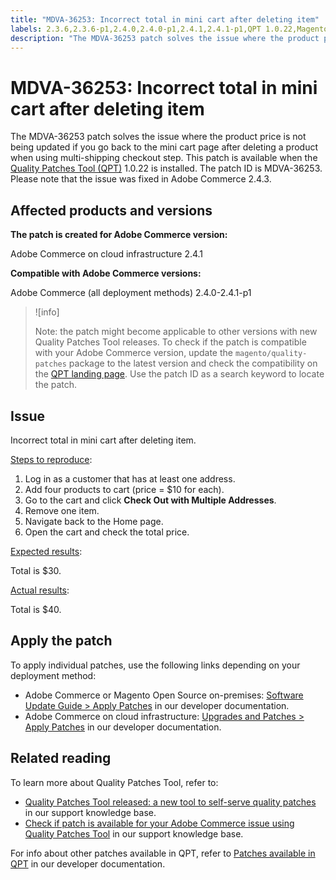 ```yaml
---
title: "MDVA-36253: Incorrect total in mini cart after deleting item"
labels: 2.3.6,2.3.6-p1,2.4.0,2.4.0-p1,2.4.1,2.4.1-p1,QPT 1.0.22,Magento Commerce Cloud,Quality Patches Tool,cart,support tools,Adobe Commerce,cloud infrastructure,on-premises
description: "The MDVA-36253 patch solves the issue where the product price is not being updated if you go back to the mini cart page after deleting a product when using multi-shipping checkout step. This patch is available when the [Quality Patches Tool (QPT)](https://support.magento.com/hc/en-us/articles/360047139492) 1.0.22 is installed. The patch ID is MDVA-36253. Please note that the issue was fixed in Adobe Commerce 2.4.3."
---
```


# MDVA-36253: Incorrect total in mini cart after deleting item

The MDVA-36253 patch solves the issue where the product price is not being updated if you go back to the mini cart page after deleting a product when using multi-shipping checkout step. This patch is available when the [Quality Patches Tool (QPT)](https://support.magento.com/hc/en-us/articles/360047139492) 1.0.22 is installed. The patch ID is MDVA-36253. Please note that the issue was fixed in Adobe Commerce 2.4.3.

## Affected products and versions

**The patch is created for Adobe Commerce version:**

Adobe Commerce on cloud infrastructure 2.4.1

**Compatible with Adobe Commerce versions:**

Adobe Commerce (all deployment methods) 2.4.0-2.4.1-p1

>![info]
>
>Note: the patch might become applicable to other versions with new Quality Patches Tool releases. To check if the patch is compatible with your Adobe Commerce version, update the `magento/quality-patches` package to the latest version and check the compatibility on the [QPT landing page](https://devdocs.magento.com/quality-patches/tool.html#patch-grid). Use the patch ID as a search keyword to locate the patch.

## Issue

Incorrect total in mini cart after deleting item.

<ins>Steps to reproduce</ins>:

1. Log in as a customer that has at least one address.
1. Add four products to cart (price = $10 for each).
1. Go to the cart and click **Check Out with Multiple Addresses**.
1. Remove one item.
1. Navigate back to the Home page.
1. Open the cart and check the total price.

<ins>Expected results</ins>:

Total is $30.

<ins>Actual results</ins>:

Total is $40.

## Apply the patch

To apply individual patches, use the following links depending on your deployment method:

* Adobe Commerce or Magento Open Source on-premises: [Software Update Guide > Apply Patches](https://devdocs.magento.com/guides/v2.4/comp-mgr/patching/mqp.html) in our developer documentation.
* Adobe Commerce on cloud infrastructure: [Upgrades and Patches > Apply Patches](https://devdocs.magento.com/cloud/project/project-patch.html) in our developer documentation.

## Related reading

To learn more about Quality Patches Tool, refer to:

* [Quality Patches Tool released: a new tool to self-serve quality patches](https://support.magento.com/hc/en-us/articles/360047139492) in our support knowledge base.
* [Check if patch is available for your Adobe Commerce issue using Quality Patches Tool](https://support.magento.com/hc/en-us/articles/360047125252) in our support knowledge base.

For info about other patches available in QPT, refer to [Patches available in QPT](https://devdocs.magento.com/quality-patches/tool.html#patch-grid) in our developer documentation.